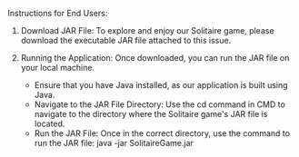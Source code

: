 Instructions for End Users:

1. Download JAR File: To explore and enjoy our Solitaire game, please download the executable JAR file attached to this issue.

2. Running the Application: Once downloaded, you can run the JAR file on your local machine.
   - Ensure that you have Java installed, as our application is built using Java.
   - Navigate to the JAR File Directory: Use the cd command in CMD to navigate to the directory where the Solitaire game's JAR file is located.
   - Run the JAR File: Once in the correct directory, use the command to run the JAR file: java -jar SolitaireGame.jar
